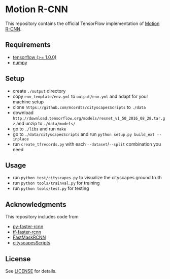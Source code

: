 # Motion R-CNN

This repository contains the official TensorFlow implementation of
[Motion R-CNN](TODO).

## Requirements

- [tensorflow (>= 1.0.0)](https://www.tensorflow.org/install/install_linux)
- [numpy](https://github.com/numpy/numpy/blob/master/INSTALL.rst.txt)

## Setup
- create `./output` directory
- copy `env_template/env.yml` to `output/env.yml` and adapt for your machine setup
- clone `https://github.com/mcordts/cityscapesScripts` to `./data`
- download `http://download.tensorflow.org/models/resnet_v1_50_2016_08_28.tar.gz` and unzip to `./data/models/`
- go to `./libs` and run `make`
- go to `./data/cityscapesScripts` and run `python setup.py build_ext --inplace`
- run `create_tfrecords.py` with each `--dataset`/`--split` combination you need

## Usage
- run `python test/cityscapes.py` to visualize the cityscapes ground truth
- run `python tools/trainval.py` for training
- run `python tools/test.py` for testing

## Acknowledgments
This repository includes code from
- [py-faster-rcnn](https://github.com/rbgirshick/py-faster-rcnn)
- [tf-faster-rcnn](https://github.com/endernewton/tf-faster-rcnn)
- [FastMaskRCNN](https://github.com/CharlesShang/FastMaskRCNN)
- [cityscapesScripts](https://github.com/mcordts/cityscapesScripts)

## License
See [LICENSE](https://github.com/simonmeister/motion-rcnn/blob/master/LICENSE) for details.
